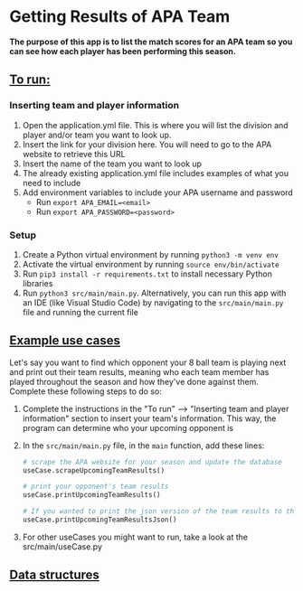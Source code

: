 # Getting Results of APA Team
**The purpose of this app is to list the match scores for an APA team so you can see how each player has been performing this season.**

## <u>To run:</u>
### Inserting team and player information
1. Open the application.yml file. This is where you will list the division and player and/or team you want to look up.
2. Insert the link for your division here. You will need to go to the APA website to retrieve this URL
3. Insert the name of the team you want to look up
4. The already existing application.yml file includes examples of what you need to include
5. Add environment variables to include your APA username and password
    - Run `export APA_EMAIL=<email>`
    - Run `export APA_PASSWORD=<password>`
### Setup
1. Create a Python virtual environment by running `python3 -m venv env`
2. Activate the virtual environment by running `source env/bin/activate` 
3. Run `pip3 install -r requirements.txt` to install necessary Python libraries
4. Run `python3 src/main/main.py`. Alternatively, you can run this app with an IDE (like Visual Studio Code) by navigating to the `src/main/main.py` file and running the current file

## <u>Example use cases</u>
Let's say you want to find which opponent your 8 ball team is playing next and print out their team results, meaning who each team member has played throughout the season and how they've done against them. Complete these following steps to do so:

1. Complete the instructions in the "To run" --> "Inserting team and player information" section to insert your team's information. This way, the program can determine who your upcoming opponent is
2. In the `src/main/main.py` file, in the `main` function, add these lines:
    
    ```python
    # scrape the APA website for your season and update the database
    useCase.scrapeUpcomingTeamResults()

    # print your opponent's team results
    useCase.printUpcomingTeamResults()

    # If you wanted to print the json version of the team results to the src/resources/teamResults.json file, add the following line
    useCase.printUpcomingTeamResultsJson()
    ```
3. For other useCases you might want to run, take a look at the src/main/useCase.py


## <u>Data structures</u>

